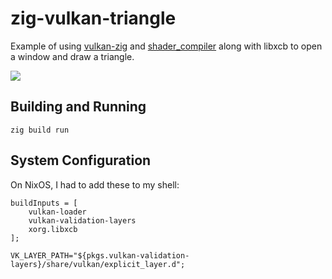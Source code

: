 # zig-vulkan-triangle

Example of using [vulkan-zig](https://github.com/Snektron/vulkan-zig) and
[shader_compiler](https://github.com/Games-by-Mason/shader_compiler) along with
libxcb to open a window and draw a triangle.

![](https://i.imgur.com/pHEHvMU.png)

## Building and Running

```
zig build run
```

## System Configuration

On NixOS, I had to add these to my shell:

```
buildInputs = [
    vulkan-loader
    vulkan-validation-layers
    xorg.libxcb
];

VK_LAYER_PATH="${pkgs.vulkan-validation-layers}/share/vulkan/explicit_layer.d";
```
